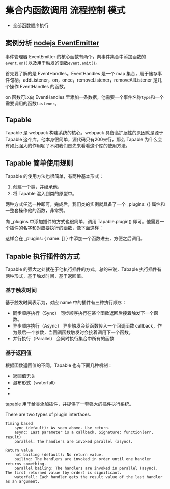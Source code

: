 # 集合内函数调用 流程控制 模式

* 全部函数顺序执行

## 案例分析 [nodejs EventEmitter](https://github.com/nodejs/node/blob/master/lib/events.js)

事件管理器 EventEmitter 的核心函数有两个，向事件集合中添加函数的`event.on()`以及用于触发的函数`event.emit()`。

首先要了解的是 EventHandles。EventHandles 是一个 map 集合，用于储存事件句柄。addListener，on，once，removeListener，removeAllListener 是几个操作 EventHandles 的函数。

on 函数可以向 EventHandles 里添加一条数据，他需要一个事件名称`type`和一个需要调用的函数`listener`。







## Tapable

Tapable 是 webpack 构建系统的核心。webpack 具备高扩展性的原因就是源于 Tapable 这个库。他本身很简单，源代码只有200来行，那么 Tapable 为什么会有如此强大的作用呢？不如我们首先来看看这个库的使用方法。


## Tapable 简单使用规则


Tapable 的使用方法也很简单，有两种基本形式：

1. 创建一个类，并继承他，
2. 将 Tapable 混入到类的原型中。


两种方式任选一种即可，完成后，我们类的实例就具备了一个 _plugins: {} 属性和一整套操作他的函数，非常赞。


向 _plugins 中添加插件的方式也很简单，调用 Tapable.plugin() 即可。他需要一个插件的名字和对应要执行的函数，像下面这样：



这样会在 _plugins: { name: [] } 中添加一个函数进去，方便之后调用。


## Tapable 执行插件的方式


Tapable 的强大之处就在于他执行插件的方式。总的来说，Tabaple 执行插件有两种形式，基于触发时间，基于返回值。


### 基于触发时间


基于触发时间表示为，对应 name 中的插件有三种执行顺序：


* 同步顺序执行（Sync） 同步顺序执行在某个函数返回后接着触发下一个函数。
* 异步顺序执行（Async） 异步触发会给函数传入一个回调函数 callback，作为最后一个参数，当回调函数触发时会接着调用下一个函数。
* 并行执行（Parallel） 会同时执行集合中所有的函数


### 基于返回值


根据函数返回值的不同，Tapable 也有下面几种机制：


* 返回值无关
* 瀑布形式（waterfall）
*
* 


tapable 用于给类添加插件，并提供了一套强大的插件执行系统。


There are two types of plugin interfaces.

    Timing based
        sync (default): As seen above. Use return.
        async: Last parameter is a callback. Signature: function(err, result)
        parallel: The handlers are invoked parallel (async).

    Return value
        not bailing (default): No return value.
        bailing: The handlers are invoked in order until one handler returns something.
        parallel bailing: The handlers are invoked in parallel (async). The first returned value (by order) is significant.
        waterfall: Each handler gets the result value of the last handler as an argument.
